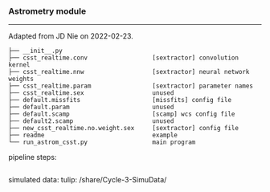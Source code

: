 ### Astrometry module

---
Adapted from JD Nie on 2022-02-23.

```commandline
├── __init__.py
├── csst_realtime.conv                  [sextractor] convolution kernel 
├── csst_realtime.nnw                   [sextractor] neural network weights
├── csst_realtime.param                 [sextractor] parameter names
├── csst_realtime.sex                   unused
├── default.missfits                    [missfits] config file
├── default.param                       unused
├── default.scamp                       [scamp] wcs config file
├── default2.scamp                      unused
├── new_csst_realtime.no.weight.sex     [sextractor] config file 
├── readme                              example
└── run_astrom_csst.py                  main program
```


pipeline steps:
```commandline

```



simulated data:
tulip: /share/Cycle-3-SimuData/